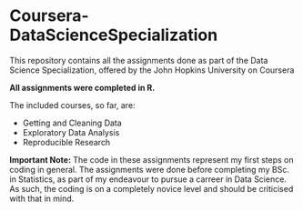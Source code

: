 # Coursera-DataScienceSpecialization
This repository contains all the assignments done as part of the Data Science Specialization, offered by the John Hopkins University on Coursera

**All assignments were completed in R.**

The included courses, so far, are:
- Getting and Cleaning Data
- Exploratory Data Analysis
- Reproducible Research

**Important Note:** The code in these assignments represent my first steps on coding in general. The assignments were done before completing my BSc. in Statistics, 
as part of my endeavour to pursue a carreer in Data Science. As such, the coding is on a completely novice level and should be criticised with that in mind.
